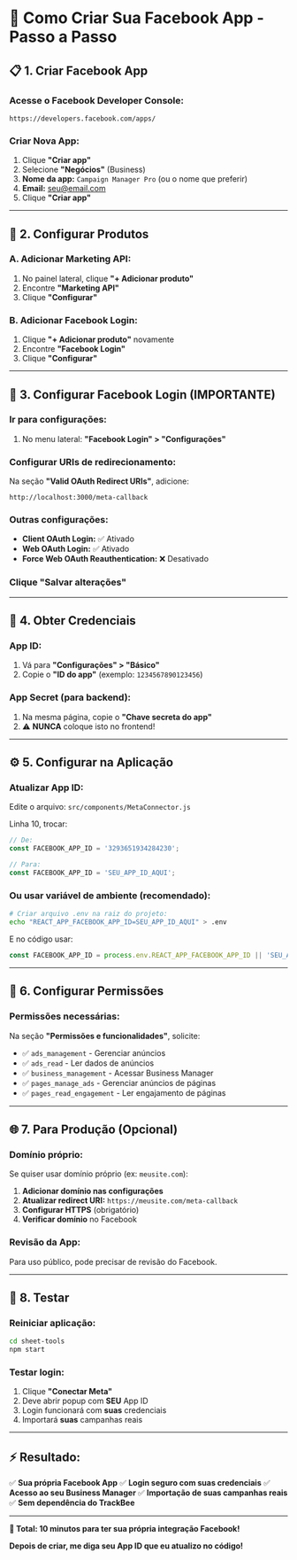 # 🚀 Como Criar Sua Facebook App - Passo a Passo

## 📋 **1. Criar Facebook App**

### **Acesse o Facebook Developer Console:**
```
https://developers.facebook.com/apps/
```

### **Criar Nova App:**
1. Clique **"Criar app"**
2. Selecione **"Negócios"** (Business)
3. **Nome da app:** `Campaign Manager Pro` (ou o nome que preferir)
4. **Email:** seu@email.com
5. Clique **"Criar app"**

---

## 🔧 **2. Configurar Produtos**

### **A. Adicionar Marketing API:**
1. No painel lateral, clique **"+ Adicionar produto"**
2. Encontre **"Marketing API"**
3. Clique **"Configurar"**

### **B. Adicionar Facebook Login:**
1. Clique **"+ Adicionar produto"** novamente
2. Encontre **"Facebook Login"**
3. Clique **"Configurar"**

---

## 🔐 **3. Configurar Facebook Login (IMPORTANTE)**

### **Ir para configurações:**
1. No menu lateral: **"Facebook Login" > "Configurações"**

### **Configurar URIs de redirecionamento:**
Na seção **"Valid OAuth Redirect URIs"**, adicione:
```
http://localhost:3000/meta-callback
```

### **Outras configurações:**
- **Client OAuth Login:** ✅ Ativado
- **Web OAuth Login:** ✅ Ativado
- **Force Web OAuth Reauthentication:** ❌ Desativado

### **Clique "Salvar alterações"**

---

## 📝 **4. Obter Credenciais**

### **App ID:**
1. Vá para **"Configurações" > "Básico"**
2. Copie o **"ID do app"** (exemplo: `1234567890123456`)

### **App Secret (para backend):**
1. Na mesma página, copie o **"Chave secreta do app"**
2. ⚠️ **NUNCA** coloque isto no frontend!

---

## ⚙️ **5. Configurar na Aplicação**

### **Atualizar App ID:**
Edite o arquivo: `src/components/MetaConnector.js`

Linha 10, trocar:
```javascript
// De:
const FACEBOOK_APP_ID = '3293651934284230';

// Para:
const FACEBOOK_APP_ID = 'SEU_APP_ID_AQUI';
```

### **Ou usar variável de ambiente (recomendado):**
```bash
# Criar arquivo .env na raiz do projeto:
echo "REACT_APP_FACEBOOK_APP_ID=SEU_APP_ID_AQUI" > .env
```

E no código usar:
```javascript
const FACEBOOK_APP_ID = process.env.REACT_APP_FACEBOOK_APP_ID || 'SEU_APP_ID_AQUI';
```

---

## 🔑 **6. Configurar Permissões**

### **Permissões necessárias:**
Na seção **"Permissões e funcionalidades"**, solicite:

- ✅ `ads_management` - Gerenciar anúncios
- ✅ `ads_read` - Ler dados de anúncios
- ✅ `business_management` - Acessar Business Manager
- ✅ `pages_manage_ads` - Gerenciar anúncios de páginas
- ✅ `pages_read_engagement` - Ler engajamento de páginas

---

## 🌐 **7. Para Produção (Opcional)**

### **Domínio próprio:**
Se quiser usar domínio próprio (ex: `meusite.com`):

1. **Adicionar domínio nas configurações**
2. **Atualizar redirect URI:** `https://meusite.com/meta-callback`
3. **Configurar HTTPS** (obrigatório)
4. **Verificar domínio** no Facebook

### **Revisão da App:**
Para uso público, pode precisar de revisão do Facebook.

---

## 🚀 **8. Testar**

### **Reiniciar aplicação:**
```bash
cd sheet-tools
npm start
```

### **Testar login:**
1. Clique **"Conectar Meta"**
2. Deve abrir popup com **SEU** App ID
3. Login funcionará com **suas** credenciais
4. Importará **suas** campanhas reais

---

## ⚡ **Resultado:**

✅ **Sua própria Facebook App**
✅ **Login seguro com suas credenciais**
✅ **Acesso ao seu Business Manager**
✅ **Importação de suas campanhas reais**
✅ **Sem dependência do TrackBee**

---

**🎯 Total: 10 minutos para ter sua própria integração Facebook!**

**Depois de criar, me diga seu App ID que eu atualizo no código!**
